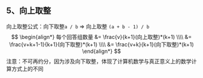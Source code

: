 ## 5、向上取整

向上取整公式：向下取整`a / b` => 向上取整 `(a + b - 1) / b `
$$
\begin{align*}
每个回答组数量 &= \frac{v}{k+1}(向上取整)*(k+1) \\\\
  &= \frac{v+k+1-1}{k+1}(向下取整)*(k+1) \\\\
  &= \frac{v+k}{k+1}(向下取整)*(k+1)
\end{align*}
$$
注意：不可再约分，因为涉及向下取整，体现了计算机数学与真正意义上的数学计算方式上的不同